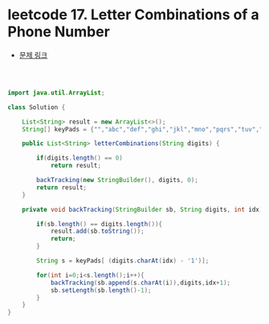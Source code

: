 # leetcode 17. Letter Combinations of a Phone Number

- [문제 링크](https://leetcode.com/problems/letter-combinations-of-a-phone-number/)

</br>

```java

import java.util.ArrayList;

class Solution {

    List<String> result = new ArrayList<>();
    String[] keyPads = {"","abc","def","ghi","jkl","mno","pqrs","tuv","wxyz"};

    public List<String> letterCombinations(String digits) {

        if(digits.length() == 0)
            return result;

        backTracking(new StringBuilder(), digits, 0);
        return result;
    }

    private void backTracking(StringBuilder sb, String digits, int idx){

        if(sb.length() == digits.length()){
            result.add(sb.toString());
            return;
        }

        String s = keyPads[ (digits.charAt(idx) - '1')];

        for(int i=0;i<s.length();i++){
            backTracking(sb.append(s.charAt(i)),digits,idx+1);
            sb.setLength(sb.length()-1);
        }
    }
}

```
